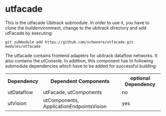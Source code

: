 utfacade
========
This is the utfacade Ubitrack submodule. In order to use it, you have to clone the buildenvironment, change to the ubitrack directory and add utFacade by executing:

    git submodule add https://github.com/schwoere/utfacade.git modules/utfacade
The utfacade contains frontend adapters for ubitrack dataflow networks. It also contains the utConsole. In addition, this component has to following submodule dependencies which have to be added for successful building:

<table>

  <tr>
    <th>Dependency</th><th>Dependent Components</th><th>optional Dependency</th>
  </tr>
  <tr>
    <td>utDataflow</td><td>utFacade, utComponents</td><td>no</td>
  </tr>
   <tr>
    <td>utVision</td><td>utComponents, ApplicationEndpointsVision</td><td>yes</td>
  </tr>
</table>
